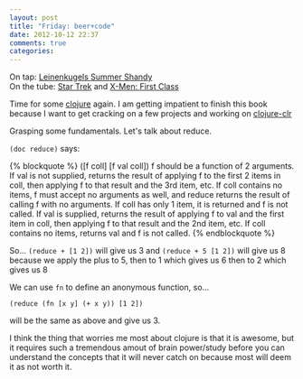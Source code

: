 ```yaml
---
layout: post
title: "Friday: beer+code"
date: 2012-10-12 22:37
comments: true
categories: 
---
```


On tap: [Leinenkugels Summer Shandy](https://www.facebook.com/pages/Leinenkugels-Summer-Shandy/43479912786)  
On the tube: [Star Trek](http://www.imdb.com/title/tt0796366/) and [X-Men: First Class](http://www.imdb.com/title/tt1270798/)

Time for some [clojure](http://clojure.org) again. I am getting impatient to finish this book because I want to get cracking on a few projects
and working on [clojure-clr](http://github.com/clojure/clojure-clr)

Grasping some fundamentals. Let's talk about reduce.

`(doc reduce)` says:

{% blockquote %}
([f coll] [f val coll])
  f should be a function of 2 arguments. If val is not supplied,
  returns the result of applying f to the first 2 items in coll, then
  applying f to that result and the 3rd item, etc. If coll contains no
  items, f must accept no arguments as well, and reduce returns the
  result of calling f with no arguments.  If coll has only 1 item, it
  is returned and f is not called.  If val is supplied, returns the
  result of applying f to val and the first item in coll, then
  applying f to that result and the 2nd item, etc. If coll contains no
  items, returns val and f is not called.
{% endblockquote %}

So... `(reduce + [1 2])` will give us 3 and `(reduce + 5 [1 2])` will give us 8 because we apply the plus to 5, then to 1 which gives us 6 then to 2 which gives us 8

We can use `fn` to define an anonymous function, so...

```
(reduce (fn [x y] (+ x y)) [1 2])
```
will be the same as above and give us 3.

I think the thing that worries me most about clojure is that it is awesome, but it requires such a tremendous amout of brain power/study before you can understand the concepts that it will never catch on because most will deem it as not worth it.

